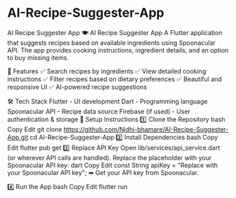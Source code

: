 # AI-Recipe-Suggester-App
 AI Recipe Suggester App
🍽️ AI Recipe Suggester App
A Flutter application that suggests recipes based on available ingredients using Spoonacular API. The app provides cooking instructions, ingredient details, and an option to buy missing items.

🚀 Features
✅ Search recipes by ingredients
✅ View detailed cooking instructions
✅ Filter recipes based on dietary preferences
✅ Beautiful and responsive UI
✅ AI-powered recipe suggestions

🛠️ Tech Stack
Flutter - UI development
Dart - Programming language
Spoonacular API - Recipe data source
Firebase (if used) - User authentication & storage
🔧 Setup Instructions
1️⃣ Clone the Repository
bash
Copy
Edit
git clone https://github.com/Nidhi-bhamare/AI-Recipe-Suggester-App.git
cd AI-Recipe-Suggester-App
2️⃣ Install Dependencies
bash
Copy
Edit
flutter pub get
3️⃣ Replace API Key
Open lib/services/api_service.dart (or wherever API calls are handled).
Replace the placeholder with your Spoonacular API key:
dart
Copy
Edit
const String apiKey = "Replace with your Spoonacular API key";
➡ Get your API key from Spoonacular.

4️⃣ Run the App
bash
Copy
Edit
flutter run
